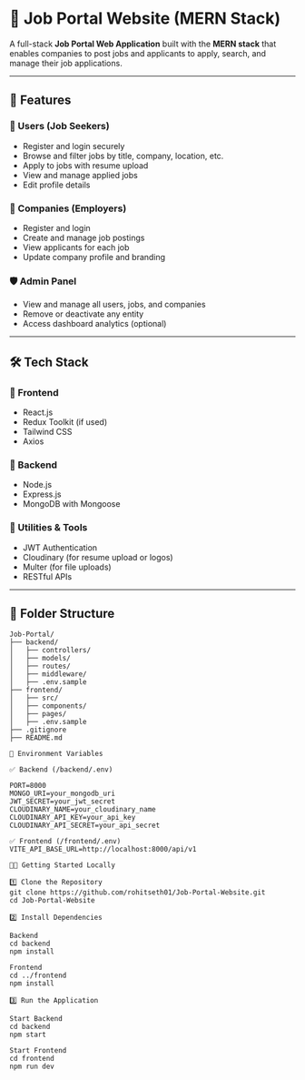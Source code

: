 # 💼 Job Portal Website (MERN Stack)

A full-stack **Job Portal Web Application** built with the **MERN stack** that enables companies to post jobs and applicants to apply, search, and manage their job applications.

---

## 🚀 Features

### 👤 Users (Job Seekers)
- Register and login securely
- Browse and filter jobs by title, company, location, etc.
- Apply to jobs with resume upload
- View and manage applied jobs
- Edit profile details

### 🏢 Companies (Employers)
- Register and login
- Create and manage job postings
- View applicants for each job
- Update company profile and branding

### 🛡️ Admin Panel
- View and manage all users, jobs, and companies
- Remove or deactivate any entity
- Access dashboard analytics (optional)

---

## 🛠 Tech Stack

### 🔷 Frontend
- React.js
- Redux Toolkit (if used)
- Tailwind CSS
- Axios

### 🔶 Backend
- Node.js
- Express.js
- MongoDB with Mongoose

### 🔐 Utilities & Tools
- JWT Authentication
- Cloudinary (for resume upload or logos)
- Multer (for file uploads)
- RESTful APIs

---

## 📁 Folder Structure

```plaintext
Job-Portal/
├── backend/
│   ├── controllers/
│   ├── models/
│   ├── routes/
│   ├── middleware/
│   ├── .env.sample
├── frontend/
│   ├── src/
│   ├── components/
│   ├── pages/
│   ├── .env.sample
├── .gitignore
├── README.md

🔐 Environment Variables

✅ Backend (/backend/.env)

PORT=8000
MONGO_URI=your_mongodb_uri
JWT_SECRET=your_jwt_secret
CLOUDINARY_NAME=your_cloudinary_name
CLOUDINARY_API_KEY=your_api_key
CLOUDINARY_API_SECRET=your_api_secret

✅ Frontend (/frontend/.env)
VITE_API_BASE_URL=http://localhost:8000/api/v1

🧑‍💻 Getting Started Locally

1️⃣ Clone the Repository
git clone https://github.com/rohitseth01/Job-Portal-Website.git
cd Job-Portal-Website

2️⃣ Install Dependencies

Backend
cd backend
npm install

Frontend
cd ../frontend
npm install

3️⃣ Run the Application

Start Backend
cd backend
npm start

Start Frontend
cd frontend
npm run dev


